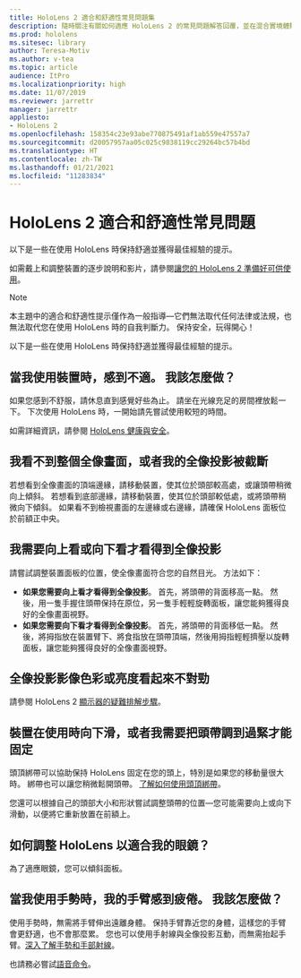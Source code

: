 ```yaml
---
title: HoloLens 2 適合和舒適性常見問題集
description: 隨時關注有關如何適應 HoloLens 2 的常見問題解答回覆，並在混合實境體驗中保持舒適。
ms.prod: hololens
ms.sitesec: library
author: Teresa-Motiv
ms.author: v-tea
ms.topic: article
audience: ItPro
ms.localizationpriority: high
ms.date: 11/07/2019
ms.reviewer: jarrettr
manager: jarrettr
appliesto:
- HoloLens 2
ms.openlocfilehash: 158354c23e93abe770875491af1ab559e47557a7
ms.sourcegitcommit: d20057957aa05c025c9838119cc29264bc57b4bd
ms.translationtype: HT
ms.contentlocale: zh-TW
ms.lasthandoff: 01/21/2021
ms.locfileid: "11283834"
---
```

# HoloLens 2 適合和舒適性常見問題

以下是一些在使用 HoloLens 時保持舒適並獲得最佳經驗的提示。

如需戴上和調整裝置的逐步說明和影片，請參閱[讓您的 HoloLens 2 準備好可供使用](hololens2-setup.md)。

> [!NOTE]
> 本主題中的適合和舒適性提示僅作為一般指導&mdash;它們無法取代任何法律或法規，也無法取代您在使用 HoloLens 時的自我判斷力。 保持安全，玩得開心！

以下是一些在使用 HoloLens 時保持舒適並獲得最佳經驗的提示。

## 當我使用裝置時，感到不適。 我該怎麼做？

如果您感到不舒服，請休息直到感覺好些為止。 請坐在光線充足的房間裡放鬆一下。 下次使用 HoloLens 時，一開始請先嘗試使用較短的時間。

如需詳細資訊，請參閱 [HoloLens 健康與安全](https://go.microsoft.com/fwlink/p/?LinkId=746661)。

## 我看不到整個全像畫面，或者我的全像投影被截斷

若想看到全像畫面的頂端邊緣，請移動裝置，使其位於頭部較高處，或讓頭帶稍微向上傾斜。 若想看到底部邊緣，請移動裝置，使其位於頭部較低處，或將頭帶稍微向下傾斜。 如果看不到檢視畫面的左邊緣或右邊緣，請確保 HoloLens 面板位於前額正中央。

## 我需要向上看或向下看才看得到全像投影

請嘗試調整裝置面板的位置，使全像畫面符合您的自然目光。 方法如下：

- **如果您需要向上看才看得到全像投影**。 首先，將頭帶的背面移高一點。 然後，用一隻手握住頭帶保持在原位，另一隻手輕輕旋轉面板，讓您能夠獲得良好的全像畫面視野。
- **如果您需要向下看才看得到全像投影**。 首先，將頭帶的背面移低一點。 然後，將拇指放在裝置臂下、將食指放在頭帶頂端，然後用拇指輕輕擠壓以旋轉面板，讓您能夠獲得良好的全像畫面視野。

## 全像投影影像色彩或亮度看起來不對勁

請參閱 HoloLens 2 [顯示器的疑難排解步驟](hololens2-display.md)。

## 裝置在使用時向下滑，或者我需要把頭帶調到過緊才能固定

頭頂綁帶可以協助保持 HoloLens 固定在您的頭上，特別是如果您的移動量很大時。 綁帶也可以讓您稍微鬆開頭帶。 [了解如何使用頭頂綁帶](hololens2-setup.md#adjust-fit)。

您還可以根據自己的頭部大小和形狀嘗試調整頭帶的位置&mdash;您可能需要向上或向下滑動，以便將它重新放置在前額上。

## 如何調整 HoloLens 以適合我的眼鏡？

為了適應眼鏡，您可以傾斜面板。

## 當我使用手勢時，我的手臂感到疲倦。 我該怎麼做？

使用手勢時，無需將手臂伸出遠離身體。 保持手臂靠近您的身體，這樣您的手臂會更舒適，也不會那麼累。 您也可以使用手射線與全像投影互動，而無需抬起手臂。[深入了解手勢和手部射線](hololens2-basic-usage.md#the-hand-tracking-frame)。

也請務必嘗試[語音命令](hololens-cortana.md)。
